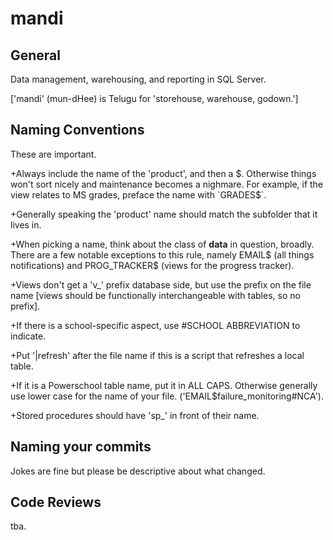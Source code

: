 mandi
=====

## General
Data management, warehousing, and reporting in SQL Server.

['mandi' (mun-dHee) is Telugu for 'storehouse, warehouse, godown.']

## Naming Conventions
These are important.

+Always include the name of the 'product', and then a $. Otherwise things won't sort nicely and maintenance becomes a nighmare.  For example, if the view relates to MS grades, preface the name with `GRADES$`.

+Generally speaking the 'product' name should match the subfolder that it lives in.

+When picking a name, think about the class of __data__ in question, broadly.  There are a few notable exceptions to this rule, namely EMAIL$ (all things notifications) and PROG_TRACKER$ (views for the progress tracker).

+Views don't get a 'v_' prefix database side, but use the prefix on the file name [views should be functionally interchangeable with tables, so no prefix].

+If there is a school-specific aspect, use #SCHOOL ABBREVIATION to indicate.

+Put '|refresh' after the file name if this is a script that refreshes a local table.

+If it is a Powerschool table name, put it in ALL CAPS.  Otherwise generally use lower case for the name of your file. ('EMAIL$failure_monitoring#NCA').

+Stored procedures should have 'sp_' in front of their name.

## Naming your commits
Jokes are fine but please be descriptive about what changed.

## Code Reviews
tba.